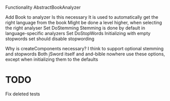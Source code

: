 Functionality AbstractBookAnalyzer

Add Book to analyzer
    Is this necessary
        It is used to automatically get the right language from the book
            Might be done a level higher, when selecting the right analyser
Set DoStemming
    Stemming is done by default in language-specific analyzers
Set DoStopWords
    Initializing with empty stopwords set should disable stopwording

Why is createComponents necessary?
    I think to support optional stemming and stopwords
        Both jSword itself and and-bible nowhere use these options, except when initializing them to the defaults

# TODO

Fix deleted tests
